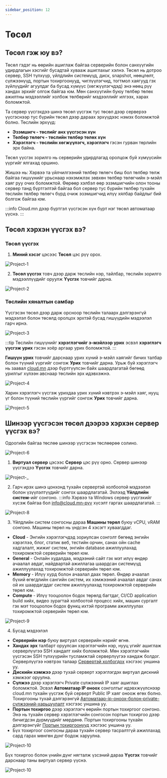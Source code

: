 ```yaml
---
sidebar_position: 12
---
```


# Төсөл

## Төсөл гэж юу вэ?

Төсөл гэдэг нь өөрийн ашиглаж байгаа серверийн болон санхүүгийн удирдлагын хэсгийг бусадтай хувааж ашиглахыг хэлнэ. Төсөл нь дотроо сервер, SSH түлхүүр, үйлдлийн системүүд, диск, snapshot, нөөцлөлт, сүлжээнүүд, портын тохиргоонууд, чиглүүлэгчид, тогтмол хаягууд гэх зүйлүүдийг агуулдаг ба бусад хүмүүс (хөгжүүлэгчдэд) энэ нөөц рүү хандах эрхийг олгож байгаа юм. Мөн санхүүгийн буюу төлбөр төлөх ажилтны мэдээллийг холбож төлбөрийг мэдээллийг илгээх, харах боломжтой.

Та сервер үүсгэхдээ шинэ төсөл үүсгэж тус төсөл дээр серверээ үүсгэснээр тус бүрийн төсөл дээр дараах эрхүүдээс нэмэх боломжтой болно. Төслийн эрхүүд:

- **Эзэмшигч - төслийг анх үүсгэсэн хүн**
- **Төлбөр төлөгч - төслийн төлбөр төлөх хүн**
- **Хэрэглэгч - төслийн хөгжүүлэгч, хэрэглэгч** гэсэн гурван төрлийн эрх байна.

Төсөл үүсгэх зорилго нь серверийн удирдлагад оролцож буй хүмүүсийн үүргийг ялгахад оршино.

Жишээ нь: Хэрвээ та үйлчилгээний төлбөр төлөгч биш бол төлбөр төлж байгаа гишүүнийг урьснаар нэхэмжлэх зөвхөн төлбөр төлөгчийн э-мэйл хаяг руу очих боломжтой. Өөрөөр хэлбэл өөр эзэмшигчийн олон тооны сервер танд бүртгэлтэй байгаа бол сервер тус бүрийн төлбөр тухайн төслийн төлбөр төлөгч бүрд очиж эзэмшигчид илүү хялбар байдлыг бий болгож байгаа юм.

:::info
Cloud.mn дээр бүртгэл үүсгэсэн хүн бүрт нэг төсөл автоматаар үүснэ.
:::

## Төсөл хэрхэн үүсгэх вэ?

### Төсөл үүсгэх

1. **Миний хэсэг** цэсээс **Төсөл** цэс рүү орох. 

![Project-1](./img/project/Project-1.png)

2. **Төсөл үүсгэх** товч дээр дарж төслийн нэр, тайлбар, төслийн зорилго мэдээллүүдийг оруулж **Үүсгэх** товчийг дарна.

![Project-2](./img/project/Project-create.png)

### Төслийн хяналтын самбар

Үүсгэсэн төсөл дээр дарж орсноор төслийн талаарх дэлгэрэнгүй мэдээлэл болон төсөлд оролцох эрхтэй бусад гишүүдийн мэдээлэл гарч ирнэ.

![Project-3](./img/project/Project-2.png)

:::tip
Төслийн гишүүнийг **хэрэглэгчийг э-мэйлээр урих** эсвэл **хэрэглэгч үүсгэж урих** гэсэн хоёр аргаар урих боломжтой. 
:::

**Гишүүн урих** товчийг дарснаар урих хүний э-мэйл хаягийг бичих талбар болон түүний үүргийг сонгож **Урих** товчийг дарна. Урьж буй хэрэглэгч нь заавал <a href='https://cloud.mn'>cloud.mn</a> дээр бүртгүүлсэн байх шаардлагатай бөгөөд урилгыг хүлээн авснаар төслийн эрх идэвхэжнэ. 

![Project-4](./img/project/Project-4.png)

Харин хэрэглэгч үүсгэж урихдаа урих хүний нэвтрэх э-мэйл хаяг, нууц үг болон түүний төслийн үүргийг сонгож **Урих** товчийг дарна.

![Project-5](./img/project/Project-3.png)

## Шинээр үүсгэсэн төсөл дээрээ хэрхэн сервер үүсгэх вэ?

Одоогийн байгаа төслөө шинээр үүсгэсэн төслөөрөө солино.

![Project-6](./img/project/Project-5.png)

1. **Виртуал сервер** цэсээс **Сервер** цэс рүү орно. Сервер шинээр үүсгэхдээ **Үүсгэх** товчийг дарна. 

![Project-_](./img/instance/Instance-Create.png)

2. Гарч ирэх шинэ цонхонд тухайн сервертэй холбоотой мэдээлэл болон үзүүлэлтүүдийг сонгох шаардлагатай. Эхлээд **Үйлдлийн систем**-ийг сонгоно. 
:::info 
Хэрвээ та Windows сервер үүсгэхийг хүсэж байгаа бол info@cloud.mn-рүү хүсэлт гаргах шаардлагатай.
:::

![Project-8](./img/instance/Image-list.png)

3. Үйлдлийн систем сонгосны дараа **Машины төрөл** буюу vCPU, vRAM сонгоно. Машины төрөл нь үндсэн 4 хэсэгт хуваагддаг.

- **Cloud** - Энгийн хэрэглэгчдэд зориулсан сонголт бөгөөд энгийн хэрэглээ, блог, статик веб, тестийн орчин, санах  ойн cache хадгалалт, жижиг систем, энгийн database ажиллуулахад тохиромжтой серверийн төрөл юм.
- **General** - Онлайн худалдаа, мэдээний сайт гэх мэт илүү өндөр ачаалал авдаг, найдвартай ажиллагаа шаардсан системүүд ажиллуулахад тохиромжтой серверийн төрөл юм.
- **Memory** - Илүү хурд болон ачаалал даах төрөл. Өндөр ачаалал бүхий өгөгдлийн сангийн систем, их хэмжээний ачаалал авдаг санах ой их шаардагддаг систем ажиллуулахад тохиромжтой серверийн төрөл юм.
- **Compute** - Илүү тооцоолон бодох төрөлд багтдаг, CI/CD application build хийх, видео зурагтай холбоотой процесс хийх, машин сургалт гэх мэт тооцоолон бодох функц ихтэй программ ажиллуулах тохиромжтой серверийн төрөл юм.

![Project-9](./img/instance/Flavor-list.png)

4. Бусад мэдээлэл

- **Серверийн нэр** буюу виртуал серверийн нэрийг өгнө.
- **Хандах эрх** талбарт оруулсан хэрэглэгчийн нэр, нууц үгийг ашиглаж серверлүүгээ SSH хандалт хийх боломжтой. Мөн хэрэглэгчийн үүсгэсэн SSH түлхүүрийн тусламжтай серверлүүгээ хандаж болдог. Серверлүүгээ нэвтрэх талаар <a href="/userguide/connect-to-instance">Сервертэй холбогдох</a> хэсгээс уншина уу.
- **Дискийн хэмжээ** дээр тухай серверт хэрэглэгдэх виртуал дискний хэмжээг оруулна.
- **Сүлжээ** дээр хэрэглэгч Private сүлжээний IP хаяг ашиглах боломжтой. Эсвэл **Автоматаар IP оноох** сонголтыг идэвхжүүлснээр cloud.mn тухайн үүсгэж буй серверт Public IP хаяг оноож өгөх болно. Тохиргооны тухай дэлгэрэнгүй <a href="/userguide/network#автоматаар-ip-оноох-болон-private-сүлжээний-харьцуулалт">Автоматаар-ip-оноох-болон-private-сүлжээний-харьцуулалт</a> хэсгээс уншина уу.
- **Портын тохиргоо** дээр хэрэглэгч өөрийн портын тохиргоог сонгоно. Энэ нь тухайн сервер хэрэглэгчийн сонгосон портын тохиргоо дээр бичигдсэн дүрмүүдийг мөрдөнө. Портын тохиргооны тухайн дэлгэрэнгүйг <a href="/userguide/security">Портын тохиргоонууд</a> хэсгээс уншина уу.
- Бүх тохиргоог сонгосны дараа тухайн сервер тасралтгүй ажиллахад сард гарах мөнгөн дүнг бодож харуулна.

![Project-10](./img/instance/Amount.png)

Бүх тохиргоо болон үнийн дүнг нягталж үзсэний дараа **Үүсгэх** товчийг дарснаар таны виртуал сервер үүснэ.

![Project-10](./img/instance/Instance.png)